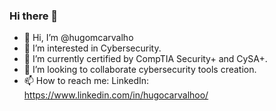 ### Hi there 👋

- 👋 Hi, I’m @hugomcarvalho
- 👀 I’m interested in Cybersecurity.
- 🌱 I’m currently certified by CompTIA Security+ and CySA+.
- 💞️ I’m looking to collaborate cybersecurity tools creation.
- 📫 How to reach me: 
LinkedIn: https://www.linkedin.com/in/hugocarvalhoo/
